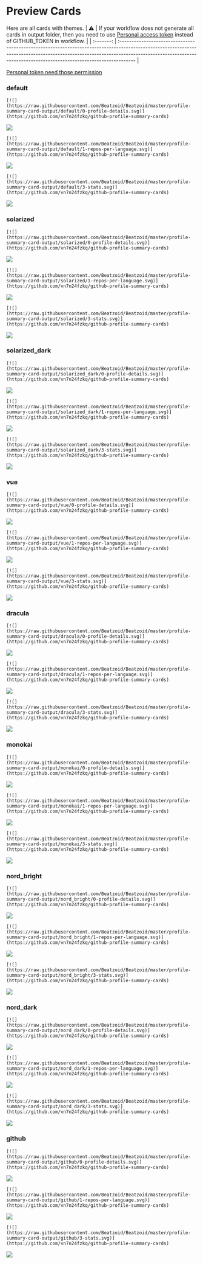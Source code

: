 
# Preview Cards

Here are all cards with themes.
| :warning: | If your workflow does not generate all cards in output folder, then you need to use [Personal access token](https://docs.github.com/en/actions/configuring-and-managing-workflows/creating-and-storing-encrypted-secrets) instead of GITHUB_TOKEN in workflow. |
| :-------: | :------------------------------------------------------------------------------------------------------------------------------------------------------------------------------------------------------------------------------------------------ |

[Personal token need those permission](https://github.com/vn7n24fzkq/github-profile-summary-cards/wiki/Personal-access-token-permissions)


### default


```
[![](https://raw.githubusercontent.com/Beatzoid/Beatzoid/master/profile-summary-card-output/default/0-profile-details.svg)](https://github.com/vn7n24fzkq/github-profile-summary-cards)
```
![](https://raw.githubusercontent.com/Beatzoid/Beatzoid/master/profile-summary-card-output/default/0-profile-details.svg)


```
[![](https://raw.githubusercontent.com/Beatzoid/Beatzoid/master/profile-summary-card-output/default/1-repos-per-language.svg)](https://github.com/vn7n24fzkq/github-profile-summary-cards)
```
![](https://raw.githubusercontent.com/Beatzoid/Beatzoid/master/profile-summary-card-output/default/1-repos-per-language.svg)


```
[![](https://raw.githubusercontent.com/Beatzoid/Beatzoid/master/profile-summary-card-output/default/3-stats.svg)](https://github.com/vn7n24fzkq/github-profile-summary-cards)
```
![](https://raw.githubusercontent.com/Beatzoid/Beatzoid/master/profile-summary-card-output/default/3-stats.svg)


### solarized


```
[![](https://raw.githubusercontent.com/Beatzoid/Beatzoid/master/profile-summary-card-output/solarized/0-profile-details.svg)](https://github.com/vn7n24fzkq/github-profile-summary-cards)
```
![](https://raw.githubusercontent.com/Beatzoid/Beatzoid/master/profile-summary-card-output/solarized/0-profile-details.svg)


```
[![](https://raw.githubusercontent.com/Beatzoid/Beatzoid/master/profile-summary-card-output/solarized/1-repos-per-language.svg)](https://github.com/vn7n24fzkq/github-profile-summary-cards)
```
![](https://raw.githubusercontent.com/Beatzoid/Beatzoid/master/profile-summary-card-output/solarized/1-repos-per-language.svg)


```
[![](https://raw.githubusercontent.com/Beatzoid/Beatzoid/master/profile-summary-card-output/solarized/3-stats.svg)](https://github.com/vn7n24fzkq/github-profile-summary-cards)
```
![](https://raw.githubusercontent.com/Beatzoid/Beatzoid/master/profile-summary-card-output/solarized/3-stats.svg)


### solarized_dark


```
[![](https://raw.githubusercontent.com/Beatzoid/Beatzoid/master/profile-summary-card-output/solarized_dark/0-profile-details.svg)](https://github.com/vn7n24fzkq/github-profile-summary-cards)
```
![](https://raw.githubusercontent.com/Beatzoid/Beatzoid/master/profile-summary-card-output/solarized_dark/0-profile-details.svg)


```
[![](https://raw.githubusercontent.com/Beatzoid/Beatzoid/master/profile-summary-card-output/solarized_dark/1-repos-per-language.svg)](https://github.com/vn7n24fzkq/github-profile-summary-cards)
```
![](https://raw.githubusercontent.com/Beatzoid/Beatzoid/master/profile-summary-card-output/solarized_dark/1-repos-per-language.svg)


```
[![](https://raw.githubusercontent.com/Beatzoid/Beatzoid/master/profile-summary-card-output/solarized_dark/3-stats.svg)](https://github.com/vn7n24fzkq/github-profile-summary-cards)
```
![](https://raw.githubusercontent.com/Beatzoid/Beatzoid/master/profile-summary-card-output/solarized_dark/3-stats.svg)


### vue


```
[![](https://raw.githubusercontent.com/Beatzoid/Beatzoid/master/profile-summary-card-output/vue/0-profile-details.svg)](https://github.com/vn7n24fzkq/github-profile-summary-cards)
```
![](https://raw.githubusercontent.com/Beatzoid/Beatzoid/master/profile-summary-card-output/vue/0-profile-details.svg)


```
[![](https://raw.githubusercontent.com/Beatzoid/Beatzoid/master/profile-summary-card-output/vue/1-repos-per-language.svg)](https://github.com/vn7n24fzkq/github-profile-summary-cards)
```
![](https://raw.githubusercontent.com/Beatzoid/Beatzoid/master/profile-summary-card-output/vue/1-repos-per-language.svg)


```
[![](https://raw.githubusercontent.com/Beatzoid/Beatzoid/master/profile-summary-card-output/vue/3-stats.svg)](https://github.com/vn7n24fzkq/github-profile-summary-cards)
```
![](https://raw.githubusercontent.com/Beatzoid/Beatzoid/master/profile-summary-card-output/vue/3-stats.svg)


### dracula


```
[![](https://raw.githubusercontent.com/Beatzoid/Beatzoid/master/profile-summary-card-output/dracula/0-profile-details.svg)](https://github.com/vn7n24fzkq/github-profile-summary-cards)
```
![](https://raw.githubusercontent.com/Beatzoid/Beatzoid/master/profile-summary-card-output/dracula/0-profile-details.svg)


```
[![](https://raw.githubusercontent.com/Beatzoid/Beatzoid/master/profile-summary-card-output/dracula/1-repos-per-language.svg)](https://github.com/vn7n24fzkq/github-profile-summary-cards)
```
![](https://raw.githubusercontent.com/Beatzoid/Beatzoid/master/profile-summary-card-output/dracula/1-repos-per-language.svg)


```
[![](https://raw.githubusercontent.com/Beatzoid/Beatzoid/master/profile-summary-card-output/dracula/3-stats.svg)](https://github.com/vn7n24fzkq/github-profile-summary-cards)
```
![](https://raw.githubusercontent.com/Beatzoid/Beatzoid/master/profile-summary-card-output/dracula/3-stats.svg)


### monokai


```
[![](https://raw.githubusercontent.com/Beatzoid/Beatzoid/master/profile-summary-card-output/monokai/0-profile-details.svg)](https://github.com/vn7n24fzkq/github-profile-summary-cards)
```
![](https://raw.githubusercontent.com/Beatzoid/Beatzoid/master/profile-summary-card-output/monokai/0-profile-details.svg)


```
[![](https://raw.githubusercontent.com/Beatzoid/Beatzoid/master/profile-summary-card-output/monokai/1-repos-per-language.svg)](https://github.com/vn7n24fzkq/github-profile-summary-cards)
```
![](https://raw.githubusercontent.com/Beatzoid/Beatzoid/master/profile-summary-card-output/monokai/1-repos-per-language.svg)


```
[![](https://raw.githubusercontent.com/Beatzoid/Beatzoid/master/profile-summary-card-output/monokai/3-stats.svg)](https://github.com/vn7n24fzkq/github-profile-summary-cards)
```
![](https://raw.githubusercontent.com/Beatzoid/Beatzoid/master/profile-summary-card-output/monokai/3-stats.svg)


### nord_bright


```
[![](https://raw.githubusercontent.com/Beatzoid/Beatzoid/master/profile-summary-card-output/nord_bright/0-profile-details.svg)](https://github.com/vn7n24fzkq/github-profile-summary-cards)
```
![](https://raw.githubusercontent.com/Beatzoid/Beatzoid/master/profile-summary-card-output/nord_bright/0-profile-details.svg)


```
[![](https://raw.githubusercontent.com/Beatzoid/Beatzoid/master/profile-summary-card-output/nord_bright/1-repos-per-language.svg)](https://github.com/vn7n24fzkq/github-profile-summary-cards)
```
![](https://raw.githubusercontent.com/Beatzoid/Beatzoid/master/profile-summary-card-output/nord_bright/1-repos-per-language.svg)


```
[![](https://raw.githubusercontent.com/Beatzoid/Beatzoid/master/profile-summary-card-output/nord_bright/3-stats.svg)](https://github.com/vn7n24fzkq/github-profile-summary-cards)
```
![](https://raw.githubusercontent.com/Beatzoid/Beatzoid/master/profile-summary-card-output/nord_bright/3-stats.svg)


### nord_dark


```
[![](https://raw.githubusercontent.com/Beatzoid/Beatzoid/master/profile-summary-card-output/nord_dark/0-profile-details.svg)](https://github.com/vn7n24fzkq/github-profile-summary-cards)
```
![](https://raw.githubusercontent.com/Beatzoid/Beatzoid/master/profile-summary-card-output/nord_dark/0-profile-details.svg)


```
[![](https://raw.githubusercontent.com/Beatzoid/Beatzoid/master/profile-summary-card-output/nord_dark/1-repos-per-language.svg)](https://github.com/vn7n24fzkq/github-profile-summary-cards)
```
![](https://raw.githubusercontent.com/Beatzoid/Beatzoid/master/profile-summary-card-output/nord_dark/1-repos-per-language.svg)


```
[![](https://raw.githubusercontent.com/Beatzoid/Beatzoid/master/profile-summary-card-output/nord_dark/3-stats.svg)](https://github.com/vn7n24fzkq/github-profile-summary-cards)
```
![](https://raw.githubusercontent.com/Beatzoid/Beatzoid/master/profile-summary-card-output/nord_dark/3-stats.svg)


### github


```
[![](https://raw.githubusercontent.com/Beatzoid/Beatzoid/master/profile-summary-card-output/github/0-profile-details.svg)](https://github.com/vn7n24fzkq/github-profile-summary-cards)
```
![](https://raw.githubusercontent.com/Beatzoid/Beatzoid/master/profile-summary-card-output/github/0-profile-details.svg)


```
[![](https://raw.githubusercontent.com/Beatzoid/Beatzoid/master/profile-summary-card-output/github/1-repos-per-language.svg)](https://github.com/vn7n24fzkq/github-profile-summary-cards)
```
![](https://raw.githubusercontent.com/Beatzoid/Beatzoid/master/profile-summary-card-output/github/1-repos-per-language.svg)


```
[![](https://raw.githubusercontent.com/Beatzoid/Beatzoid/master/profile-summary-card-output/github/3-stats.svg)](https://github.com/vn7n24fzkq/github-profile-summary-cards)
```
![](https://raw.githubusercontent.com/Beatzoid/Beatzoid/master/profile-summary-card-output/github/3-stats.svg)

